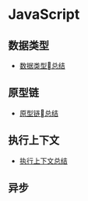 # JavaScript

## 数据类型

- [数据类型总结](https://github.com/ChesterBu/Blog/blob/master/articles/Summary/JavaScript/type.md)

## 原型链

- [原型链总结](https://github.com/ChesterBu/Blog/blob/master/articles/Summary/JavaScript/prototype.md)

## 执行上下文

- [执行上下文总结](https://github.com/ChesterBu/Blog/blob/master/articles/Summary/JavaScript/context.md)

## 异步
